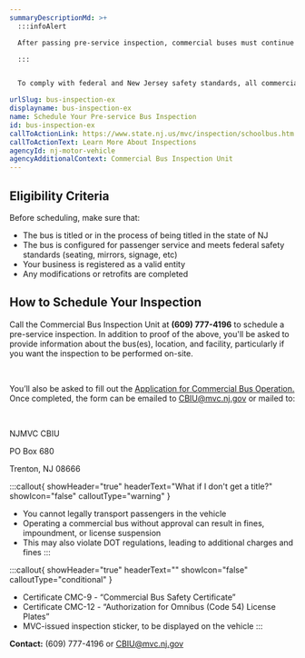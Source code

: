 ```yaml
---
summaryDescriptionMd: >+
  :::infoAlert

  After passing pre-service inspection, commercial buses must continue to be inspected biannually (every 6 months)

  :::


  To comply with federal and New Jersey safety standards, all commercial buses must pass a pre-service inspection before you register them for Omnibus (code 54) plates.

urlSlug: bus-inspection-ex
displayname: bus-inspection-ex
name: Schedule Your Pre-service Bus Inspection
id: bus-inspection-ex
callToActionLink: https://www.state.nj.us/mvc/inspection/schoolbus.htm
callToActionText: Learn More About Inspections
agencyId: nj-motor-vehicle
agencyAdditionalContext: Commercial Bus Inspection Unit
---
```

## Eligibility Criteria

Before scheduling, make sure that:
* The bus is titled or in the process of being titled in the state of NJ
* The bus is configured for passenger service and meets federal safety standards (seating, mirrors, signage, etc)
* Your business is registered as a valid entity
* Any modifications or retrofits are completed

## How to Schedule Your Inspection

Call the Commercial Bus Inspection Unit at **(609) 777-4196** to schedule a pre-service inspection. In addition to proof of the above, you'll be asked to provide information about the bus(es), location, and facility, particularly if you want the inspection to be performed on-site. 

&nbsp;

You’ll also be asked to fill out the [Application for Commercial Bus Operation.](https://www.nj.gov/mvc/pdf/inspections/Commercial_Bus_Application.pdf) Once completed, the form can be emailed to CBIU@mvc.nj.gov or mailed to:

&nbsp;

NJMVC CBIU
&nbsp;

PO Box 680
&nbsp;

Trenton, NJ 08666
&nbsp;

:::callout{ showHeader="true" headerText="What if I don't get a title?" showIcon="false" calloutType="warning" }
* You cannot legally transport passengers in the vehicle
* Operating a commercial bus without approval can result in fines, impoundment, or license suspension
* This may also violate DOT regulations, leading to additional charges and fines
:::

:::callout{ showHeader="true" headerText="" showIcon="false" calloutType="conditional" }
* Certificate CMC-9 - “Commercial Bus Safety Certificate”
* Certificate CMC-12 - “Authorization for Omnibus (Code 54) License Plates”
* MVC-issued inspection sticker, to be displayed on the vehicle
:::

**Contact:** (609) 777-4196 or CBIU@mvc.nj.gov

